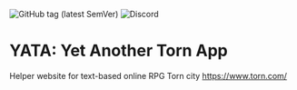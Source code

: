 ![GitHub tag (latest SemVer)](https://img.shields.io/github/tag/KIVOU-2000607/YATA.svg)
![Discord](https://img.shields.io/discord/581227228537421825.svg?logo=DISCORD)

# YATA: Yet Another Torn App

Helper website for text-based online RPG Torn city https://www.torn.com/

